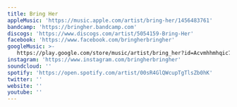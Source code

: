 ```yaml
---
title: Bring Her
appleMusic: 'https://music.apple.com/artist/bring-her/1456483761'
bandcamp: 'https://bringher.bandcamp.com'
discogs: 'https://www.discogs.com/artist/5054159-Bring-Her'
facebook: 'https://www.facebook.com/bringherbringher'
googleMusic: >-
   https://play.google.com/store/music/artist/bring_her?id=Acvmhhmhqic7pkmghonljoso5ea
instagram: 'https://www.instagram.com/bringherbringher'
soundcloud: ''
spotify: 'https://open.spotify.com/artist/00sR4GlQWcupTgTlsZb0hK'
twitter: ''
website: ''
youtube: ''
---
```

